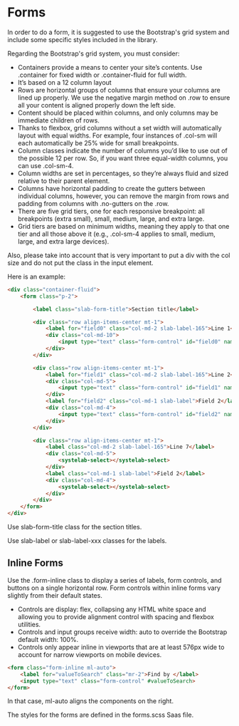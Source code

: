# Forms

In order to do a form, it is suggested to use the Bootstrap's grid system and include some specific styles included in the library.

Regarding the Bootstrap's grid system, you must consider:

- Containers provide a means to center your site’s contents. Use .container for fixed width or .container-fluid for full width.
- It’s based on a 12 column layout
- Rows are horizontal groups of columns that ensure your columns are lined up properly. We use the negative margin method on .row to ensure all your content is aligned properly down the left side.
- Content should be placed within columns, and only columns may be immediate children of rows.
- Thanks to flexbox, grid columns without a set width will automatically layout with equal widths. For example, four instances of .col-sm will each automatically be 25% wide for small breakpoints.
- Column classes indicate the number of columns you’d like to use out of the possible 12 per row. So, if you want three equal-width columns, you can use .col-sm-4.
- Column widths are set in percentages, so they’re always fluid and sized relative to their parent element.
- Columns have horizontal padding to create the gutters between individual columns, however, you can remove the margin from rows and padding from columns with .no-gutters on the .row.
- There are five grid tiers, one for each responsive breakpoint: all breakpoints (extra small), small, medium, large, and extra large.
- Grid tiers are based on minimum widths, meaning they apply to that one tier and all those above it (e.g., .col-sm-4 applies to small, medium, large, and extra large devices).

Also, please take into account that is very important to put a div with the col size and do not put the class in the input element.

Here is an example:

```html
<div class="container-fluid">
    <form class="p-2">

        <label class="slab-form-title">Section title</label>

        <div class="row align-items-center mt-1">
            <label for="field0" class="col-md-2 slab-label-165">Line 1</label>
            <div class="col-md-10">
                <input type="text" class="form-control" id="field0" name="field0">
            </div>
        </div>

        <div class="row align-items-center mt-1">
            <label for="field1" class="col-md-2 slab-label-165">Line 2</label>
            <div class="col-md-5">
                <input type="text" class="form-control" id="field1" name="field1">
            </div>
            <label for="field2" class="col-md-1 slab-label">Field 2</label>
            <div class="col-md-4">
                <input type="text" class="form-control" id="field2" name="field2">
            </div>
        </div>

        <div class="row align-items-center mt-1">
            <label class="col-md-2 slab-label-165">Line 7</label>
            <div class="col-md-5">
                <systelab-select></systelab-select>
            </div>
            <label class="col-md-1 slab-label">Field 2</label>
            <div class="col-md-4">
                <systelab-select></systelab-select>
            </div>
        </div>
    </form>
</div>
```

Use slab-form-title class for the section titles.

Use slab-label or slab-label-xxx  classes for the labels.

## Inline Forms

Use the .form-inline class to display a series of labels, form controls, and buttons on a single horizontal row. Form controls within inline forms vary slightly from their default states.

- Controls are display: flex, collapsing any HTML white space and allowing you to provide alignment control with spacing and flexbox utilities.
- Controls and input groups receive width: auto to override the Bootstrap default width: 100%.
- Controls only appear inline in viewports that are at least 576px wide to account for narrow viewports on mobile devices.

```html
<form class="form-inline ml-auto">
    <label for="valueToSearch" class="mr-2">Find by </label>
    <input type="text" class="form-control" #valueToSearch>
</form>
```

In that case, ml-auto aligns the components on the right.

The styles for the forms are defined in the forms.scss Saas file.


